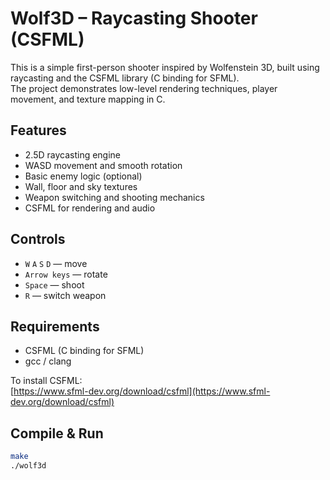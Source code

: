 # Wolf3D – Raycasting Shooter (CSFML)

This is a simple first-person shooter inspired by Wolfenstein 3D, built using raycasting and the CSFML library (C binding for SFML).  
The project demonstrates low-level rendering techniques, player movement, and texture mapping in C.

## Features
- 2.5D raycasting engine
- WASD movement and smooth rotation
- Basic enemy logic (optional)
- Wall, floor and sky textures
- Weapon switching and shooting mechanics
- CSFML for rendering and audio

## Controls
- `W` `A` `S` `D` — move
- `Arrow keys` — rotate
- `Space` — shoot
- `R` — switch weapon

## Requirements
- CSFML (C binding for SFML)
- gcc / clang

To install CSFML:  
[https://www.sfml-dev.org/download/csfml](https://www.sfml-dev.org/download/csfml)

## Compile & Run
```bash
make
./wolf3d


